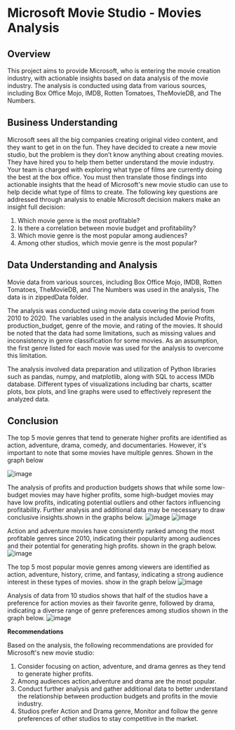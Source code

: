 # Microsoft Movie Studio - Movies Analysis

## Overview

This project aims to provide Microsoft, who is entering the movie creation industry, with actionable insights based on data analysis of the movie industry. The analysis is conducted using data from various sources, including Box Office Mojo, IMDB, Rotten Tomatoes, TheMovieDB, and The Numbers.

## Business Understanding

Microsoft sees all the big companies creating original video content, and they want to get in on the fun. They have decided to create a new movie studio, but the problem is they don’t know anything about creating movies. They have hired you to help them better understand the movie industry. Your team is charged with exploring what type of films are currently doing the best at the box office. You must then translate those findings into actionable insights that the head of Microsoft's new movie studio can use to help decide what type of films to create.
The following key questions are addressed through analysis to enable Microsoft decision makers make an insight full decision:

1. Which movie genre is the most profitable?
2. Is there a correlation between movie budget and profitability?
3. Which movie genre is the most popular among audiences?
4. Among other studios, which movie genre is the most popular?

## Data Understanding and Analysis

Movie data from various sources, including Box Office Mojo, IMDB, Rotten Tomatoes, TheMovieDB, and The Numbers was used in the analysis, The data is in zippedData folder.

The analysis was conducted using movie data covering the period from 2010 to 2020. The variables used in the analysis included Movie Profits, production_budget, genre of the movie, and rating of the movies. It should be noted that the data had some limitations, such as missing values and inconsistency in genre classification for some movies. As an assumption, the first genre listed for each movie was used for the analysis to overcome this limitation.

The analysis involved data preparation and utilization of Python libraries such as pandas, numpy, and matplotlib, along with SQL to access IMDb database. Different types of visualizations including bar charts, scatter plots, box plots, and line graphs were used to effectively represent the analyzed data.



## Conclusion

The top 5 movie genres that tend to generate higher profits are identified as action, adventure, drama, comedy, and documentaries. However, it's important to note that some movies have multiple genres. Shown in the graph below

![image](https://user-images.githubusercontent.com/125445043/232316703-fd9a8277-3158-41d9-a6e1-ca480bcf06ae.png)





The analysis of profits and production budgets shows that while some low-budget movies may have higher profits, some high-budget movies may have low profits, indicating potential outliers and other factors influencing profitability. Further analysis and additional data may be necessary to draw conclusive insights.shown in the graphs below.
![image](https://user-images.githubusercontent.com/125445043/232317051-3cee4165-9aa2-49a4-bf98-347092f4ca60.png)
![image](https://user-images.githubusercontent.com/125445043/232317100-4b342ec1-253c-4cc5-aa84-8ba24fc2cfe4.png)



Action and adventure movies have consistently ranked among the most profitable genres since 2010, indicating their popularity among audiences and their potential for generating high profits. shown in the graph below.
![image](https://user-images.githubusercontent.com/125445043/232317350-5da87a0c-6e1a-4eb4-979f-a66cc7d55d89.png)


The top 5 most popular movie genres among viewers are identified as action, adventure, history, crime, and fantasy, indicating a strong audience interest in these types of movies. show in the graph below
![image](https://user-images.githubusercontent.com/125445043/232317475-5c1154ef-bb86-4855-bb6f-57c97fc3bffe.png)

Analysis of data from 10 studios shows that half of the studios have a preference for action movies as their favorite genre, followed by drama, indicating a diverse range of genre preferences among studios shown in the graph below.
![image](https://user-images.githubusercontent.com/125445043/232317651-ebc91df6-212c-4c1f-97d8-ff5590518176.png)


**Recommendations**

Based on the analysis, the following recommendations are provided for Microsoft's new movie studio:

1. Consider focusing on action, adventure, and drama genres as they tend to generate higher profits.
2. Among audiences action,adventure and drama are the most popular.
3. Conduct further analysis and gather additional data to better understand the relationship between production budgets and profits in the movie industry.
4. Studios prefer Action and Drama genre, Monitor and follow the genre preferences of other studios to stay competitive in the market.

